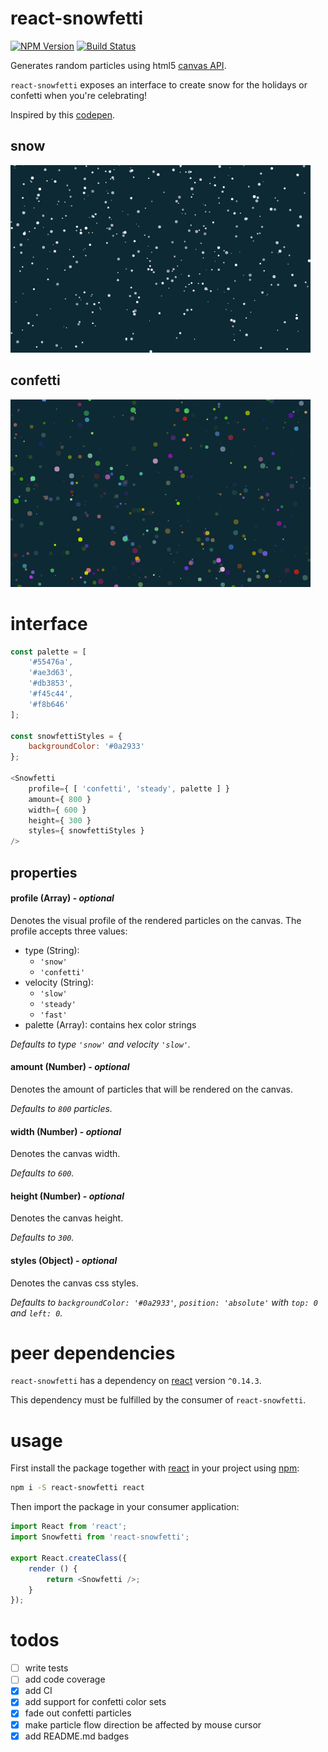# react-snowfetti
[![NPM Version][npm-image]][npm-url]
[![Build Status][travis-image]][travis-url]

[npm-image]: https://img.shields.io/badge/npm-v1.2.2-blue.svg
[npm-url]: https://www.npmjs.com/package/react-snowfetti
[travis-image]: https://travis-ci.org/danillouz/react-snowfetti.svg?branch=master
[travis-url]: https://travis-ci.org/danillouz/react-snowfetti

Generates random particles using html5 [canvas API](https://developer.mozilla.org/en-US/docs/Web/API/Canvas_API).

`react-snowfetti` exposes an interface to create snow for the holidays or confetti when you're celebrating!

Inspired by this [codepen](https://codepen.io/linrock/pen/Amdhr).

## snow
![snow](img/snow.gif)

## confetti
![confetti](img/confetti.gif)

# interface
```javascript
const palette = [
	'#55476a',
	'#ae3d63',
	'#db3853',
	'#f45c44',
	'#f8b646'
];

const snowfettiStyles = {
	backgroundColor: '#0a2933'
};

<Snowfetti
	profile={ [ 'confetti', 'steady', palette ] }
	amount={ 800 }
	width={ 600 }
	height={ 300 }
	styles={ snowfettiStyles }
/>
```

## properties
#### profile **(Array)** - *optional*
Denotes the visual profile of the rendered particles on the canvas.
The profile accepts three values:

- type (String):
	+ `'snow'`
	+ `'confetti'`
- velocity (String):
	+ `'slow'`
	+ `'steady'`
	+ `'fast'`
- palette (Array):
	contains hex color strings

*Defaults to type `'snow'` and velocity `'slow'`.*

#### amount **(Number)** - *optional*
Denotes the amount of particles that will be rendered on the canvas.

*Defaults to `800` particles.*

#### width **(Number)** - *optional*
Denotes the canvas width.

*Defaults to `600`.*

#### height **(Number)** - *optional*
Denotes the canvas height.

*Defaults to `300`.*

#### styles **(Object)** - *optional*
Denotes the canvas css styles.

*Defaults to `backgroundColor: '#0a2933'`, `position: 'absolute'`
with `top: 0` and `left: 0`.*

# peer dependencies
`react-snowfetti` has a dependency on [react](https://facebook.github.io/react/) version `^0.14.3`.

This dependency must be fulfilled by the consumer of
`react-snowfetti`.

# usage
First install the package together with [react](https://facebook.github.io/react/) in your project using [npm](https://www.npmjs.com/):
```bash
npm i -S react-snowfetti react
```

Then import the package in your consumer application:
```javascript
import React from 'react';
import Snowfetti from 'react-snowfetti';

export React.createClass({
	render () {
		return <Snowfetti />;
	}
});
```

# todos
- [ ] write tests
- [ ] add code coverage
- [x] add CI
- [x] add support for confetti color sets
- [x] fade out confetti particles
- [x] make particle flow direction be affected by mouse cursor
- [x] add README.md badges
